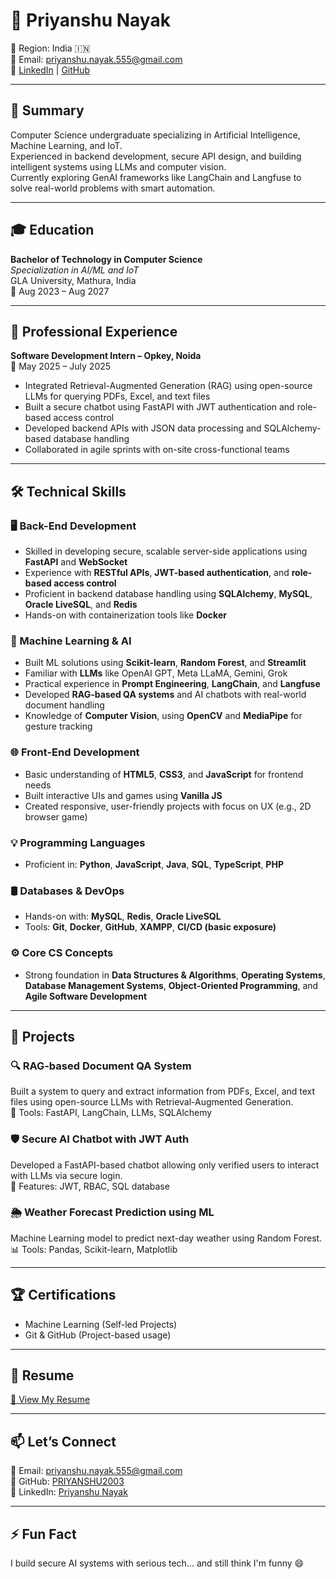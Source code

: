 # 👋 Priyanshu Nayak  
📍 Region: India 🇮🇳  
📧 Email: priyanshu.nayak.555@gmail.com  
🔗 [LinkedIn](https://linkedin.com/in/priyanshu--nayak) | [GitHub](https://github.com/PRIYANSHU2003)

---

## 🎯 Summary  
Computer Science undergraduate specializing in Artificial Intelligence, Machine Learning, and IoT.  
Experienced in backend development, secure API design, and building intelligent systems using LLMs and computer vision.  
Currently exploring GenAI frameworks like LangChain and Langfuse to solve real-world problems with smart automation.

---

## 🎓 Education  
**Bachelor of Technology in Computer Science**  
*Specialization in AI/ML and IoT*  
GLA University, Mathura, India  
📅 Aug 2023 – Aug 2027  


---

## 💼 Professional Experience  

**Software Development Intern – Opkey, Noida**  
📅 May 2025 – July 2025  
- Integrated Retrieval-Augmented Generation (RAG) using open-source LLMs for querying PDFs, Excel, and text files  
- Built a secure chatbot using FastAPI with JWT authentication and role-based access control  
- Developed backend APIs with JSON data processing and SQLAlchemy-based database handling  
- Collaborated in agile sprints with on-site cross-functional teams  

---

## 🛠 Technical Skills  

### 🖥️ Back-End Development  
- Skilled in developing secure, scalable server-side applications using **FastAPI** and **WebSocket**  
- Experience with **RESTful APIs**, **JWT-based authentication**, and **role-based access control**  
- Proficient in backend database handling using **SQLAlchemy**, **MySQL**, **Oracle LiveSQL**, and **Redis**  
- Hands-on with containerization tools like **Docker**

### 🤖 Machine Learning & AI  
- Built ML solutions using **Scikit-learn**, **Random Forest**, and **Streamlit**  
- Familiar with **LLMs** like OpenAI GPT, Meta LLaMA, Gemini, Grok  
- Practical experience in **Prompt Engineering**, **LangChain**, and **Langfuse**  
- Developed **RAG-based QA systems** and AI chatbots with real-world document handling  
- Knowledge of **Computer Vision**, using **OpenCV** and **MediaPipe** for gesture tracking  

### 🌐 Front-End Development  
- Basic understanding of **HTML5**, **CSS3**, and **JavaScript** for frontend needs  
- Built interactive UIs and games using **Vanilla JS**  
- Created responsive, user-friendly projects with focus on UX (e.g., 2D browser game)

### 💡 Programming Languages  
- Proficient in: **Python**, **JavaScript**, **Java**, **SQL**, **TypeScript**, **PHP**

### 🛢️ Databases & DevOps  
- Hands-on with: **MySQL**, **Redis**, **Oracle LiveSQL**  
- Tools: **Git**, **Docker**, **GitHub**, **XAMPP**, **CI/CD (basic exposure)**

### ⚙️ Core CS Concepts  
- Strong foundation in **Data Structures & Algorithms**, **Operating Systems**,  
  **Database Management Systems**, **Object-Oriented Programming**, and **Agile Software Development**

---

## 🌟 Projects  

### 🔍 **RAG-based Document QA System**  
Built a system to query and extract information from PDFs, Excel, and text files using open-source LLMs with Retrieval-Augmented Generation.  
🚀 Tools: FastAPI, LangChain, LLMs, SQLAlchemy

### 🛡️ **Secure AI Chatbot with JWT Auth**  
Developed a FastAPI-based chatbot allowing only verified users to interact with LLMs via secure login.  
🔐 Features: JWT, RBAC, SQL database

### 🌦️ **Weather Forecast Prediction using ML**  
Machine Learning model to predict next-day weather using Random Forest.  
📊 Tools: Pandas, Scikit-learn, Matplotlib


---

## 🏆 Certifications  
- Machine Learning (Self-led Projects)  
- Git & GitHub (Project-based usage)  

---

## 📄 Resume  
[📄 View My Resume](https://your-resume-link.com) <!-- Replace with actual link -->

---

## 📫 Let’s Connect  
📧 Email: priyanshu.nayak.555@gmail.com  
🔗 GitHub: [PRIYANSHU2003](https://github.com/PRIYANSHU2003)  
🔗 LinkedIn: [Priyanshu Nayak](https://linkedin.com/in/priyanshu--nayak)

---

## ⚡ Fun Fact  
I build secure AI systems with serious tech... and still think I'm funny 😄
